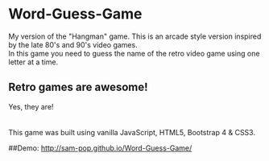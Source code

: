 # Word-Guess-Game
My version of the "Hangman" game. This is an arcade style version inspired by the late 80's and 90's video games.<br>
In this game you need to guess the name of the retro video game using one letter at a time.

## Retro games are awesome!
Yes, they are! <br>
<br><br>
This game was built using vanilla JavaScript, HTML5, Bootstrap 4 & CSS3.

##Demo:
http://sam-pop.github.io/Word-Guess-Game/
